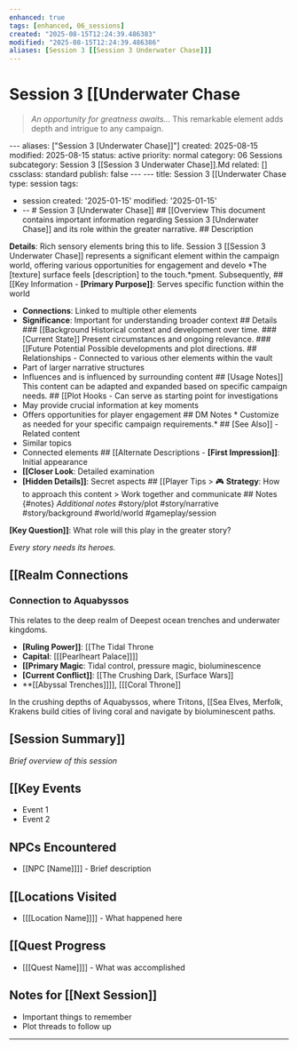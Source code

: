 ```yaml
---
enhanced: true
tags: [enhanced, 06_sessions]
created: "2025-08-15T12:24:39.486383"
modified: "2025-08-15T12:24:39.486386"
aliases: [Session 3 [[Session 3 Underwater Chase]]]
---
```


# Session 3 [[Underwater Chase

> *An opportunity for greatness awaits...* This remarkable element adds depth and intrigue to any campaign.

--- aliases: ["Session 3 [Underwater Chase]]"]
created: 2025-08-15
modified: 2025-08-15
status: active
priority: normal
category: 06 Sessions
subcategory: Session 3 [[Session 3 Underwater Chase]].Md
related: []
cssclass: standard
publish: false --- ---
title: Session 3 [[Underwater Chase
type: session
tags:
- session created: '2025-01-15'
modified: '2025-01-15'
- -- # Session 3 [Underwater Chase]] ## [[Overview This document contains important information regarding Session 3 [Underwater Chase]] and its role within the greater narrative. ## Description

**Details**: Rich sensory elements bring this to life. Session 3 [[Session 3 Underwater Chase]] represents a significant element within the campaign world, offering various opportunities for engagement and develo
*The [texture] surface feels [description] to the touch.*pment. Subsequently, ## [[Key Information - **[Primary Purpose]]**: Serves specific function within the world
- **Connections**: Linked to multiple other elements
- **Significance**: Important for understanding broader context ## Details ### [[Background Historical context and development over time. ### [Current State]] Present circumstances and ongoing relevance. ### [[Future Potential Possible developments and plot directions. ## Relationships - Connected to various other elements within the vault
- Part of larger narrative structures
- Influences and is influenced by surrounding content ## [Usage Notes]] This content can be adapted and expanded based on specific campaign needs. ## [[Plot Hooks - Can serve as starting point for investigations
- May provide crucial information at key moments
- Offers opportunities for player engagement ## DM Notes * Customize as needed for your specific campaign requirements.* ## [See Also]] - Related content
- Similar topics
- Connected elements ## [[Alternate Descriptions - **[First Impression]]**: Initial appearance
- **[[Closer Look**: Detailed examination
- **[Hidden Details]]**: Secret aspects ## [[Player Tips > 🎮 **Strategy**: How to approach this content > Work together and communicate ## Notes {#notes} *Additional notes* #story/plot
#story/narrative
#story/background
#world/world
#gameplay/session

**[Key Question]]**: What role will this play in the greater story?

*Every story needs its heroes.*

## [[Realm Connections

### Connection to Aquabyssos
This relates to the deep realm of Deepest ocean trenches and underwater kingdoms.

- **[Ruling Power]]**: [[The Tidal Throne
- **Capital**: [[[Pearlheart Palace]]]]
- **[[Primary Magic**: Tidal control, pressure magic, bioluminescence
- **[Current Conflict]]**: [[The Crushing Dark, [Surface Wars]]
- **[[Abyssal Trenches]]]], [[[Coral Throne]]

In the crushing depths of Aquabyssos, where Tritons, [[Sea Elves, Merfolk, Krakens
build cities of living coral and navigate by bioluminescent paths.

## [Session Summary]]
*Brief overview of this session*

## [[Key Events
- Event 1
- Event 2

## NPCs Encountered
- [[NPC [Name]]]] - Brief description

## [[Locations Visited
- [[[Location Name]]]] - What happened here

## [[Quest Progress
- [[[Quest Name]]]] - What was accomplished

## Notes for [[Next Session]]
- Important things to remember
- Plot threads to follow up

---
